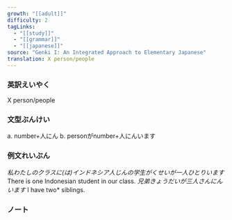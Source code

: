 ```yaml
---
growth: "[[adult]]"
difficulty: 2
tagLinks:
  - "[[study]]"
  - "[[grammar]]"
  - "[[japanese]]"
source: "Genki I: An Integrated Approach to Elementary Japanese"
translation: X person/people
---
```

### 英訳えいやく	

X person/people
### 文型ぶんけい

a. number+人にん
b. personがnumber+人にんいます
### 例文れいぶん

*私わたしのクラスに(は)インドネシア人じんの学生がくせいが一人ひとりいます* There is one Indonesian student in our class.
*兄弟きょうだいが三人さんにんいます* I have two* siblings.
### ノート

